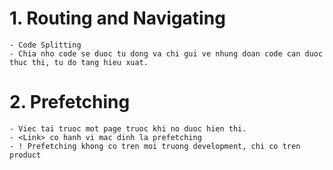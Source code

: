 # 1. Routing and Navigating

    - Code Splitting
    - Chia nho code se duoc tu dong va chi gui ve nhung doan code can duoc thuc thi, tu do tang hieu xuat.

# 2. Prefetching

    - Viec tai truoc mot page truoc khi no duoc hien thi.
    - <Link> co hanh vi mac dinh la prefetching
    - ! Prefetching khong co tren moi truong development, chi co tren product
